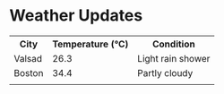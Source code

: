 # Weather Updates

<!-- WEATHER-UPDATE-START -->
<table><tr><th>City</th><th>Temperature (°C)</th><th>Condition</th></tr><tr><td>Valsad</td><td>26.3</td><td>Light rain shower</td></tr><tr><td>Boston</td><td>34.4</td><td>Partly cloudy</td></tr><tr><td></td><td></td><td></td></tr></table>
<!-- WEATHER-UPDATE-END -->
